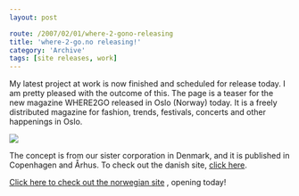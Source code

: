 ```yaml
---
layout: post

route: /2007/02/01/where-2-gono-releasing
title: 'where-2-go.no releasing!'
category: 'Archive'
tags: [site releases, work]
---
```



My latest project at work is now finished and scheduled for release today. I am
pretty pleased with the outcome of this. The page is a teaser for the new
magazine WHERE2GO released in Oslo (Norway) today. It is a freely distributed
magazine for fashion, trends, festivals, concerts and other happenings in Oslo.

<img src="/img/blog/img38ce2f1fb40d57c9b6dadb814ef449ea.webp" class="ph"/>

The concept is from our sister corporation in Denmark, and it is published in
Copenhagen and Århus. To check out the danish site,
<a class="ph" target="_blank" rel="noopener noreferrer" href="http://www.where2go.dk">click
here</a>.

<a class="ph" target="_blank" rel="noopener noreferrer" href="http://where-2-go.no">Click
here to check out the norwegian site</a> , opening today!
